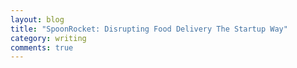 ```yaml
---
layout: blog
title: "SpoonRocket: Disrupting Food Delivery The Startup Way"
category: writing
comments: true
---
```





